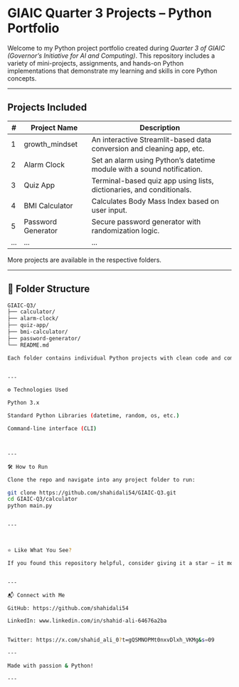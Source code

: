 # GIAIC Quarter 3 Projects – Python Portfolio

Welcome to my Python project portfolio created during *Quarter 3 of GIAIC (Governor’s Initiative for AI and Computing)*. This repository includes a variety of mini-projects, assignments, and hands-on Python implementations that demonstrate my learning and skills in core Python concepts.

---

##  Projects Included

| # | Project Name | Description |
|--|--------------|-------------|
| 1 | growth_mindset | An interactive Streamlit-based data conversion and cleaning app, etc. |
| 2 | Alarm Clock | Set an alarm using Python’s datetime module with a sound notification. |
| 3 | Quiz App | Terminal-based quiz app using lists, dictionaries, and conditionals. |
| 4 | BMI Calculator | Calculates Body Mass Index based on user input. |
| 5 | Password Generator | Secure password generator with randomization logic. |
| ... | ... | ... |

More projects are available in the respective folders.

---

## 📂 Folder Structure

```bash
GIAIC-Q3/
├── calculator/
├── alarm-clock/
├── quiz-app/
├── bmi-calculator/
├── password-generator/
└── README.md

Each folder contains individual Python projects with clean code and comments.


---

⚙ Technologies Used

Python 3.x

Standard Python Libraries (datetime, random, os, etc.)

Command-line interface (CLI)



---

🛠 How to Run

Clone the repo and navigate into any project folder to run:

git clone https://github.com/shahidali54/GIAIC-Q3.git
cd GIAIC-Q3/calculator
python main.py


---



⭐ Like What You See?

If you found this repository helpful, consider giving it a star — it motivates me to build and share more awesome projects!


---

📬 Connect with Me

GitHub: https://github.com/shahidali54

LinkedIn: www.linkedin.com/in/shahid-ali-64676a2ba


Twitter: https://x.com/shahid_ali_0?t=gQSMNOPMt0nxvDlxh_VKMg&s=09

---

Made with passion & Python!

---

